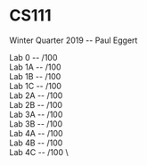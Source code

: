 # CS111
Winter Quarter 2019 -- Paul Eggert 

Lab 0 --   /100 \
Lab 1A --  /100 \
Lab 1B --  /100 \
Lab 1C --  /100 \
Lab 2A --  /100 \
Lab 2B --  /100 \
Lab 3A --  /100 \
Lab 3B --  /100 \
Lab 4A --  /100 \
Lab 4B --  /100 \
Lab 4C --  /100 \
